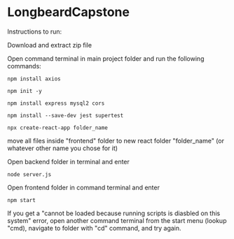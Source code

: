 # LongbeardCapstone

Instructions to run:

Download and extract zip file

Open command terminal in main project folder and run the following commands:

```
npm install axios

npm init -y

npm install express mysql2 cors

npm install --save-dev jest supertest

npx create-react-app folder_name
```

move all files inside "frontend" folder to new react folder "folder_name" (or whatever other name you chose for it)

Open backend folder in terminal and enter

```
node server.js
```

Open frontend folder in command terminal and enter 

```
npm start
```

If you get a "cannot be loaded because running scripts is diasbled on this system" error, open another command terminal from the start menu (lookup "cmd), navigate to folder with "cd" command, and try again.
